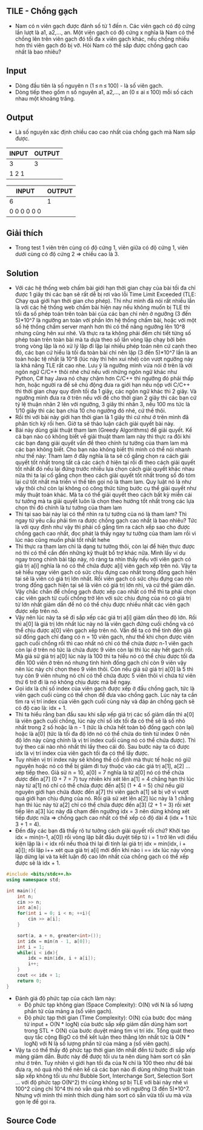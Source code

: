 ## TILE - Chồng gạch
- Nam có n viên gạch được đánh số từ 1 đến n. Các viên gạch có độ cứng lần lượt là a1, a2,..., an. Một viên gạch có độ cứng x nghĩa là Nam có thể chồng lên trên viên gạch đó tối đa x viên gạch khác, nếu chồng nhiều hơn thì viên gạch đó bị vỡ. Hỏi Nam có thể sắp được chồng gạch cao nhất là bao nhiêu?

## Input
- Dòng đầu tiên là số nguyên n (1 ≤ n ≤ 100) - là số viên gạch.
- Dòng tiếp theo gồm n số nguyên a1, a2,..., an (0 ≤ ai ≤ 100) mỗi số cách nhau một khoảng trắng.

## Output
- Là số nguyên xác định chiều cao cao nhất của chồng gạch mà Nam sắp được.

| INPUT | OUTPUT |
| ----- | ------ |
| 3     | 3      |
| 1 2 1 |        |

| INPUT       | OUTPUT |
| ----------- | ------ |
| 6           | 1      |
| 0 0 0 0 0 0 |        |

## Giải thích
- Trong test 1 viên trên cùng có độ cứng 1, viên giữa có độ cứng 1, viên dưới cùng có độ cứng 2 => chiều cao là 3.

## Solution
- Với các hệ thống web chấm bài giới hạn thời gian chạy của bài tối đa chỉ được 1 giây thì các bạn sẽ rất dễ bị rơi vào lỗi Time Limit Exceeded (TLE: Chạy quá giới hạn thời gian cho phép). Thì như mình đã nói rất nhiều lần là với các hệ thống web chấm bài hiện nay nếu không muốn bị TLE thì tối đa số phép toán trên toàn bài của các bạn chỉ nên ở ngưỡng (3 đến 5)*10^7 là ngưỡng an toàn với phần lớn hệ thống chấm bài, hoặc với một số hệ thống chấm server mạnh hơn thì có thể nâng ngưỡng lên 10^8 nhưng cũng hên xui nhé. Và thực ra ta không phải đếm chi tiết từng số phép toán trên toàn bài mà ta dựa theo số lần vòng lặp chạy bởi bên trong vòng lặp là nó xử lý lặp đi lặp lại nhiều phép toán nên cứ canh theo đó, các bạn cứ hiểu là tối đa toàn bài chỉ nên lặp (3 đến 5)*10^7 lần là an toàn hoặc tệ nhất là 10^8 (lúc này thì hên xui nhé) còn vượt ngưỡng này là khả năng TLE rất cao nhe. Lưu ý là ngưỡng mình vừa nói ở trên là với ngôn ngữ C/C++ thôi nhé chứ nếu với những ngôn ngữ khác như Python, C# hay Java nó chạy chậm hơn C/C++ thì ngưỡng đó phải thấp hơn, hoặc người ra đề sẽ chủ động đưa ra giới hạn nếu nộp với C/C++ thì thời gian chạy quy định tối đa 1 giây, các ngôn ngữ khác thì 2 giây. Và ngưỡng mình đưa ra ở trên nếu với đề cho thời gian 2 giây thì các bạn cứ tỷ lệ thuận nhân 2 lên với ngưỡng, 3 giây thì nhân 3, nếu 100 ms tức là 1/10 giây thì các bạn chia 10 cho ngưỡng đó nhé, cứ thế thôi.
- Rồi thì với bài này giới hạn thời gian là 1 giây thì cứ như ở trên mình đã phân tích kỹ rồi hen. Giờ ta sẽ thảo luận cách giải quyết bài này.
- Bài này dùng giải thuật tham lam (Greedy Algorithms) để giải quyết. Kể cả bạn nào có không biết về giải thuật tham lam này thì thực ra đôi khi các bạn đang giải quyết vấn đề theo chính tư tưởng của tham lam mà các bạn không biết. Cho bạn nào không biết thì mình có thể nói nhanh như thế này: Tham lam ở đây nghĩa là ta sẽ cố gắng chọn ra cách giải quyết tốt nhất trong tất cả các cách ở hiện tại rồi đi theo cách giải quyết tốt nhất đó nếu lại đứng trước nhiều lựa chọn cách giải quyết khác nhau nữa thì ta lại cố gắng chọn theo cách giải quyết tốt nhất trong số đó tóm lại cứ tốt nhất mà triển vì thế tên gọi nó là tham lam. Quy luật nó là như vậy thôi chứ còn lại không có công thức từng bước cụ thể giải quyết như mấy thuật toán khác. Mà ta có thể giải quyết theo cách bất kỳ miễn cái tư tưởng mà ta giải quyết luôn là chọn theo hướng tốt nhất trong các lựa chọn thì đó chính là tư tưởng của tham lam
- Thì tại sao bài này lại có thể nhìn ra tư tưởng của nó là tham lam? Thì ngay từ yêu cầu phải tìm ra được chồng gạch cao nhất là bao nhiêu? Tức là với quy định như vậy thì phải cố gắng tìm ra cách xếp sao cho được chồng gạch cao nhất, đọc phát là thấy ngay tư tưởng của tham lam rồi vì lúc nào cũng muốn phải tốt nhất hehe
- Thì thực ra tham lam chỉ là dạng tư tưởng thôi, còn lại để hiện thực được nó thì có thể cần đến những kỹ thuật bổ trợ khác nữa. Mình lấy ví dụ ngay trong chính bài tập này, rõ ràng ta nhìn thấy nếu với viên gạch có giá trị a[i] nghĩa là nó có thể chứa được a[i] viên gạch xếp trên nó. Vậy ta sẽ hiểu ngay viên gạch có sức chịu đựng cao nhất trong đống gạch hiện tại sẽ là viên có giá trị lớn nhất. Rồi viên gạch có sức chịu đựng cao nhì trong đống gạch hiện tại sẽ là viên có giá trị lớn nhì, và cứ thế giảm dần. Vậy chắc chắn để chồng gạch được xếp cao nhất có thể thì ta phải chọn các viên gạch từ cuối chồng trở lên với sức chịu đựng của nó có giá trị từ lớn nhất giảm dần để nó có thể chịu được nhiều nhất các viên gạch được xếp trên nó.
- Vậy nên lúc này ta sẽ đi sắp xếp các giá trị a[i] giảm dần theo độ lớn. Rồi thì a[0] là giá trị lớn nhất lúc này nó là viên gạch đứng cuối chồng và có thể chịu được a[0] viên gạch xếp trên nó. Vấn đề ta có thể tính đến giả sử đống gạch chỉ đang có n = 10 viên gạch, như thế khi chọn được viên gạch cuối chồng rồi thì cao nhất nó chỉ có thể chứa được n-1 viên gạch còn lại ở trên nó tức là chứa được 9 viên còn lại thì lúc này hết gạch rồi. Mà giả sử giá trị a[0] lúc này là 100 thì ta hiểu nó có thể chịu được tối đa đến 100 viên ở trên nó nhưng tình hình đống gạch chỉ còn 9 viên vậy nên lúc này chỉ chọn theo 9 viên thôi. Còn nếu giả sử giá trị a[0] là 5 thì tuy còn 9 viên nhưng nó chỉ có thể chứa được 5 viên thôi vì chứa từ viên thứ 6 trở đi là nó không chịu được mà bể ngay.
- Gọi idx là chỉ số index của viên gạch được xếp ở đầu chồng gạch, tức là viên gạch cuối cùng có thể chọn để đưa vào chồng gạch. Lúc này ta cần tìm ra vị trí index của viên gạch cuối cùng này và đáp án chồng gạch sẽ có độ cao là: idx + 1.
- Thì ta hiểu rằng ban đầu sau khi sắp xếp giá trị các số giảm dần thì a[0] là viên gạch cuối chồng, lúc này chỉ số idx tối đa có thể sẽ là số nhỏ nhất trong 2 số hoặc là n - 1 (tức là chứa hết toàn bộ đống gạch còn lại) hoặc là a[0] (tức là tối đa độ lớn nó có thể chứa do tính từ index 0 nên độ lớn này cũng chính là vị trí index cuối cùng nó có thể chứa được). Thì tuỳ theo cái nào nhỏ nhất thì lấy theo cái đó. Sau bước này ta có được idx là vị trí index của viên gạch tối đa có thể lấy được.
- Tuy nhiên vị trí index này sẽ không thể cố định mà thực tế hoặc nó giữ nguyên hoặc nó có thể bị giảm đi tuỳ thuộc vào các giá trị a[1], a[2] ... xép tiếp theo. Giả sử n = 10, a[0] = 7 nghĩa là từ a[0] nó có thể chứa được đến a[7] (0 + 7 = 7) tuy nhiên khi xét lên a[1] = 4 chẳng hạn thì lúc này từ a[1] nó chỉ có thể chứa được đến a[5] (1 + 4 = 5) chứ nếu giữ nguyên giới hạn chứa được đến a[7] thì viên gạch a[1] sẽ bị vỡ vì vượt quá giới hạn chịu đựng của nó. Rồi giả sử xét lên a[2] lúc này là 1 chẳng hạn thì lúc này từ a[2] chỉ có thể chứa được đến a[3] (2 + 1 = 3) rồi xét tiếp lên a[3] lúc này đã chạm đến ngưỡng idx = 3 nên dừng không xét tiếp được nữa => chồng gạch cao nhất có thể xếp có độ dài 4 (idx + 1 tức 3 + 1 = 4).
- Đến đây các bạn đã thấy rõ tư tưởng cách giải quyết rồi chứ? Khởi tạo idx = min(n-1, a[0]) rồi vòng lặp bắt đầu duyệt tiếp từ i = 1 trở lên với điều kiện lặp là i < idx rồi nếu thoả thì lại đi tính lại giá trị idx = min(idx, i + a[i]); rồi lặp i++ xét qua giá trị a[i] mới đến khi nào i == idx lúc này vòng lặp dừng lại và ta kết luận độ cao lớn nhất của chồng gạch có thể xếp được sẽ là idx + 1.

```c++
#include <bits/stdc++.h>
using namespace std;

int main(){
    int n;
    cin >> n;
    int a[n];
    for(int i = 0; i < n; ++i){
        cin >> a[i];
    }

    sort(a, a + n, greater<int>());
    int idx = min(n - 1, a[0]);
    int i = 1;
    while(i < idx){
        idx = min(idx, i + a[i]);
        i++;
    }
    cout << idx + 1;
    return 0;
}
```

- Đánh giá độ phức tạp của cách làm này:
  - Độ phức tạp không gian (Space Complexity): O(N) với N là số lượng phần tử của mảng a (số viên gạch).
  - Độ phức tạp thời gian (Time Complexity): O(N) của bước đọc mảng từ input + O(N * logN) của bước sắp xếp giảm dần dùng hàm sort trong STL + O(N) của bước duyệt mảng tìm vị trí idx. Tổng quát theo quy tắc cộng BigO có thể kết luận theo thằng lớn nhất tức là O(N * logN) với N là số lượng phần tử của mảng a (số viên gạch).
- Vậy ta có thể thấy độ phức tạp thời gian lớn nhất đến từ bước đi sắp xếp mảng giảm dần. Bước này để được tối ưu ta nên dùng hàm sort có sẵn như ở trên. Tuy nhiên vì giới hạn tối đa của N chỉ là 100 theo như đề bài đưa ra, nó quá nhỏ thế nên kể cả các bạn nào đi dùng những thuật toán sắp xếp không tối ưu như Bubble Sort, Interchange Sort, Selection Sort ... với độ phức tạp O(N^2) thì cũng không sợ bị TLE với bài này nhé vì 100^2 cũng chỉ 10^4 thì nó vẫn quá nhỏ so với ngưỡng (3 đến 5)*10^7. Nhưng với mình thì mình thích dùng hàm sort có sẵn vừa tối ưu mà vừa gọn lẹ để gọi ra.

## Source Code